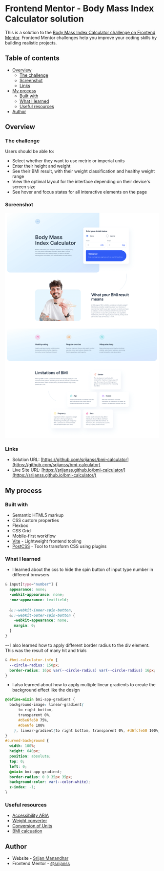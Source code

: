 # Frontend Mentor - Body Mass Index Calculator solution

This is a solution to the [Body Mass Index Calculator challenge on Frontend Mentor](https://www.frontendmentor.io/challenges/body-mass-index-calculator-brrBkfSz1T). Frontend Mentor challenges help you improve your coding skills by building realistic projects.

## Table of contents

- [Overview](#overview)
  - [The challenge](#the-challenge)
  - [Screenshot](#screenshot)
  - [Links](#links)
- [My process](#my-process)
  - [Built with](#built-with)
  - [What I learned](#what-i-learned)
  - [Useful resources](#useful-resources)
- [Author](#author)

## Overview

### The challenge

Users should be able to:

- Select whether they want to use metric or imperial units
- Enter their height and weight
- See their BMI result, with their weight classification and healthy weight range
- View the optimal layout for the interface depending on their device's screen size
- See hover and focus states for all interactive elements on the page

### Screenshot

![](./assets/images/desktop-screenshot.png)

### Links

- Solution URL: [https://github.com/srijanss/bmi-calculator](https://github.com/srijanss/bmi-calculator)
- Live Site URL: [https://srijanss.github.io/bmi-calculator/](https://srijanss.github.io/bmi-calculator/)

## My process

### Built with

- Semantic HTML5 markup
- CSS custom properties
- Flexbox
- CSS Grid
- Mobile-first workflow
- [Vite](https://vitejs.dev/) - Lightweight frontend tooling
- [PostCSS](https://postcss.org/) - Tool to transform CSS using plugins

### What I learned

- I learned about the css to hide the spin button of input type number in different browsers

```css
& input[type="number"] {
  appearance: none;
  -webkit-appearance: none;
  -moz-appearance: textfield;

  &::-webkit-inner-spin-button,
  &::-webkit-outer-spin-button {
    -webkit-appearance: none;
    margin: 0;
  }
}
```

-- I also learned how to apply different border radius to the div element. This was the result of many hit and trials

```css
& #bmi-calculator-info {
  --circle-radius: 150px;
  border-radius: 16px var(--circle-radius) var(--circle-radius) 16px;
}
```

- I also learned about how to apply multiple linear gradients to create the background effect like the design

```css
@define-mixin bmi-app-gradient {
  background-image: linear-gradient(
      to right bottom,
      transparent 0%,
      #d6e6fe50 75%,
      #d6e6fe 100%
    ), linear-gradient(to right bottom, transparent 0%, #d6fcfe50 100%);
}
#curved-background {
  width: 100%;
  height: 640px;
  position: absolute;
  top: 0;
  left: 0;
  @mixin bmi-app-gradient;
  border-radius: 0 0 35px 35px;
  background-color: var(--color-white);
  z-index: -1;
}
```

### Useful resources

- [Accessibility ARIA](https://developer.mozilla.org/en-US/docs/Web/Accessibility/ARIA)
- [Weight converter](https://www.nannymcphee.co.uk/weight-conversions-from-kilograms-to-stones-and-pounds/#:~:text=There%20are%206.35kg%20in,multiple%20by%2014%20for%20pounds.)
- [Conversion of Units](https://homework.study.com/explanation/what-is-5-11-in-meters.html#:~:text=Answer%20and%20Explanation%3A,and%2011%20inches%20to%20meters.)
- [BMI calcuation](https://www.nhs.uk/health-assessment-tools/calculate-your-body-mass-index/calculate-bmi-for-adults)

## Author

- Website - [Srijan Manandhar](https://github.com/srijanss)
- Frontend Mentor - [@srijanss](https://www.frontendmentor.io/profile/srijanss)
